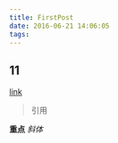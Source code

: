 ```yaml
---
title: FirstPost
date: 2016-06-21 14:06:05
tags:
---
```

## 11

[link](http://walbx.github.io)

> 引用

**重点**
*斜体*